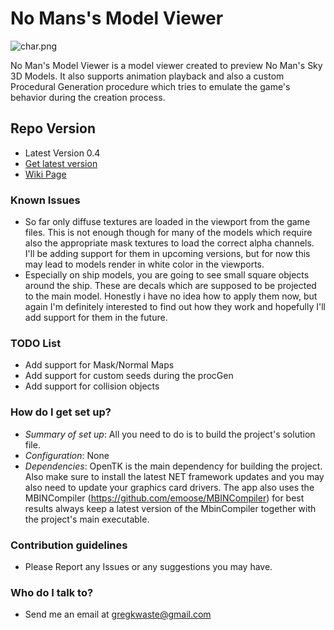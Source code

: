 # **No Mans's Model Viewer** #
![char.png](http://i.imgur.com/KkotCjBl.png)

No Man's Model Viewer is a model viewer created to preview No Man's Sky 3D Models. It also supports animation playback and also a custom Procedural Generation procedure which tries to emulate the game's behavior during the creation process.

## **Repo Version** ##

* Latest Version 0.4
* [Get latest version](https://bitbucket.org/gregkwaste/nms-viewer/downloads)
* [Wiki Page](https://bitbucket.org/gregkwaste/nms-viewer/wiki/Home)
### Known Issues ###
* So far only diffuse textures are loaded in the viewport from the game files. This is not enough though for many of the models which require also the appropriate mask textures to load the correct alpha channels. I'll be adding support for them in upcoming versions, but for now this may lead to models render in white color in the viewports.
* Especially on ship models, you are going to see small square objects around the ship. These are decals which are supposed to be projected to the main model. Honestly i have no idea how to apply them now, but again I'm definitely interested to find out how they work and hopefully I'll add support for them in the future.

### TODO List ###
* Add support for Mask/Normal Maps
* Add support for custom seeds during the procGen
* Add support for collision objects

### How do I get set up? ###

* *Summary of set up*: All you need to do is to build the project's solution file.
* *Configuration*: None
* *Dependencies*: OpenTK is the main dependency for building the project. Also make sure to install the latest NET framework updates and you may also need to update your graphics card drivers. The app also uses the MBINCompiler (https://github.com/emoose/MBINCompiler) for best results always keep a latest version of the MbinCompiler together with the project's main executable.

### Contribution guidelines ###
* Please Report any Issues or any suggestions you may have.

### Who do I talk to? ###

* Send me an email at gregkwaste@gmail.com